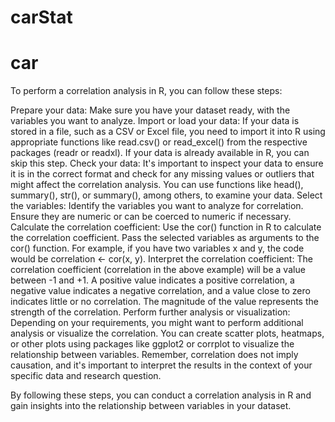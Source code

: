 # carStat
# car

To perform a correlation analysis in R, you can follow these steps:

Prepare your data: Make sure you have your dataset ready, with the variables you want to analyze.
Import or load your data: If your data is stored in a file, such as a CSV or Excel file, you need to import it into R using appropriate functions like read.csv() or read_excel() from the respective packages (readr or readxl). If your data is already available in R, you can skip this step.
Check your data: It's important to inspect your data to ensure it is in the correct format and check for any missing values or outliers that might affect the correlation analysis. You can use functions like head(), summary(), str(), or summary(), among others, to examine your data.
Select the variables: Identify the variables you want to analyze for correlation. Ensure they are numeric or can be coerced to numeric if necessary.
Calculate the correlation coefficient: Use the cor() function in R to calculate the correlation coefficient. Pass the selected variables as arguments to the cor() function. For example, if you have two variables x and y, the code would be correlation <- cor(x, y).
Interpret the correlation coefficient: The correlation coefficient (correlation in the above example) will be a value between -1 and +1. A positive value indicates a positive correlation, a negative value indicates a negative correlation, and a value close to zero indicates little or no correlation. The magnitude of the value represents the strength of the correlation.
Perform further analysis or visualization: Depending on your requirements, you might want to perform additional analysis or visualize the correlation. You can create scatter plots, heatmaps, or other plots using packages like ggplot2 or corrplot to visualize the relationship between variables.
Remember, correlation does not imply causation, and it's important to interpret the results in the context of your specific data and research question.

By following these steps, you can conduct a correlation analysis in R and gain insights into the relationship between variables in your dataset.
